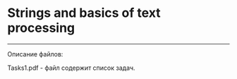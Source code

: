 # Strings and basics of text processing
____

Описание файлов:

Tasks1.pdf - файл содержит список задач.



